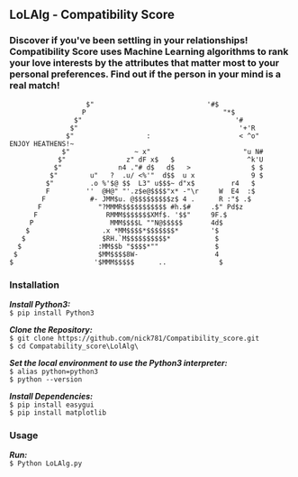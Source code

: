 ## LoLAlg - Compatibility Score

### Discover if you've been settling in your relationships! Compatibility Score uses Machine Learning algorithms to rank your love interests by the attributes that matter most to your personal preferences. Find out if the person in your mind is a real match!
 
                       $"                            '#$
                      P                                  "*$
                    $"                                      '#
                   $"                                        '+'R
                  $"                  :                      < ^o"                 ENJOY HEATHENS!~
                 $"                ~ x"                       "u N#
                $"               z" dF x$   $                  ^k'U
               $"              n4 ."# d$   d$   >               $ $
              $"        u"   ?  .u/ <%'"  d$$  u x              9 $
             $"         .o %'$@ $$  L3" u$$$~ d"x$         r4   $     
             F         ''  @H@" "'.z$e@$$$$"x* -"\r     W  E4  :$
            F           #- JMM$u. @$$$$$$$$$z$ 4 .      R :"$ .$
           F              "?MMMR$$$$$$$$$$$ #h.$#     .$" Pd$z
          F                 RMMM$$$$$$$XMf$. '$$"     9F.$
         P                   MMM$$$$L ""N@$$$$$       4d$
        $                  .x *MM$$$$*$$$$$$$*        '$
       $                   $RH.`M$$$$$$$$$$*           $
      $                   :MM$$b "$$$$*""              $
     $                    $MM$$$$8W-                   4
    $                    '$MMM$$$$$      ..             $

### Installation

**_Install Python3:_**<br/>
 `$ pip install Python3`<br/>

**_Clone the Repository:_**<br/>
 `$ git clone https://github.com/nick781/Compatibility_score.git`<br/>
 `$ cd Compatability_score\LolAlg\`

**_Set the local environment to use the Python3 interpreter:_**<br/>
 `$ alias python=python3`<br/>
 `$ python --version`

**_Install Dependencies:_**<br/>
 `$ pip install easygui`<br/>
 `$ pip install matplotlib` 

### Usage
**_Run:_**<br/>
`$ Python LoLAlg.py`
